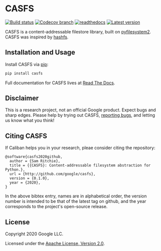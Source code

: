 # CASFS

[![Build status](https://github.com/google/casfs/workflows/build/badge.svg?branch=master)](https://github.com/google/casfs/actions?query=workflow%3Abuild+branch%3Amaster)
[![Codecov branch](https://img.shields.io/codecov/c/github/google/casfs/master.svg?maxAge=3600)](https://codecov.io/github/google/casfs)
[![readthedocs](https://img.shields.io/readthedocs/casfs?maxAge=3600)](https://casfs.readthedocs.io/en/latest/?badge=latest)
[![Latest version](https://img.shields.io/pypi/v/casfs?maxAge=3600)](https://pypi.org/project/casfs)

CASFS is a content-addressable filestore library, built on
[pyfilesystem2](https://github.com/PyFilesystem/pyfilesystem2). CASFS was
inspired by [hashfs](https://github.com/dgilland/hashfs).

## Installation and Usage

Install CASFS via [pip](https://pypi.org/project/casfs/):

```bash
pip install casfs
```

Full documentation for CASFS lives at [Read The
Docs](https://casfs.readthedocs.io/en/latest).

## Disclaimer

This is a research project, not an official Google product. Expect bugs and
sharp edges. Please help by trying out CASFS, [reporting
bugs](https://github.com/google/casfs/issues), and letting us know what you
think!

## Citing CASFS

If Caliban helps you in your research, pleae consider citing the repository:

```
@software{casfs2020github,
  author = {Sam Ritchie},
  title = {{CASFS}: Content-addressable filesystem abstraction for Python.},
  url = {http://github.com/google/casfs},
  version = {0.1.0},
  year = {2020},
}
```

In the above bibtex entry, names are in alphabetical order, the version number
is intended to be that of the latest tag on github, and the year corresponds to
the project's open-source release.

## License

Copyright 2020 Google LLC.

Licensed under the [Apache License, Version 2.0](http://www.apache.org/licenses/LICENSE-2.0).
